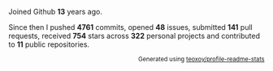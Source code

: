 Joined Github **13** years ago.

Since then I pushed **4761** commits, opened **48** issues, submitted **141** pull requests, received **754** stars across **322** personal projects and contributed to **11** public repositories.

<p align="right"><sub>Generated using <a href="https://github.com/marketplace/actions/profile-readme-stats">teoxoy/profile-readme-stats</a></sub></p>

